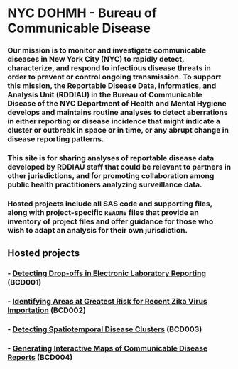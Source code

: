 # NYC DOHMH - Bureau of Communicable Disease

### Our mission is to monitor and investigate communicable diseases in New York City (NYC) to rapidly detect, characterize, and respond to infectious disease threats in order to prevent or control ongoing transmission. To support this mission, the Reportable Disease Data, Informatics, and Analysis Unit (RDDIAU) in the Bureau of Communicable Disease of the NYC Department of Health and Mental Hygiene develops and maintains routine analyses to detect aberrations in either reporting or disease incidence that might indicate a cluster or outbreak in space or in time, or any abrupt change in disease reporting patterns.
### This site is for sharing analyses of reportable disease data developed by RDDIAU staff that could be relevant to partners in other jurisdictions, and for promoting collaboration among public health practitioners analyzing surveillance data.

### Hosted projects include all SAS code and supporting files, along with project-specific `README` files that provide an inventory of project files and offer guidance for those who wish to adapt an analysis for their own jurisdiction.

## Hosted projects
### - [Detecting Drop-offs in Electronic Laboratory Reporting](https://github.com/CityOfNewYork/communicable-disease-surveillance-nycdohmh/tree/master/ELR_dropoffs) (BCD001)
### - [Identifying Areas at Greatest Risk for Recent Zika Virus Importation](https://github.com/CityOfNewYork/communicable-disease-surveillance-nycdohmh/tree/master/Recent_Importation) (BCD002)
### - [Detecting Spatiotemporal Disease Clusters](https://github.com/CityOfNewYork/communicable-disease-surveillance-nycdohmh/tree/master/Detecting_Spatiotemporal_Disease_Clusters) (BCD003)
### - [Generating Interactive Maps of Communicable Disease Reports](https://github.com/CityOfNewYork/communicable-disease-surveillance-nycdohmh/tree/master/GoogleEarth_Interactive_Maps) (BCD004)
